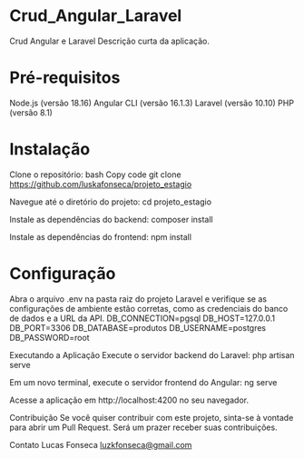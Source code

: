 ﻿# Crud_Angular_Laravel
Crud Angular e Laravel
Descrição curta da aplicação.

# Pré-requisitos
Node.js (versão 18.16)
Angular CLI (versão 16.1.3)
Laravel (versão 10.10)
PHP (versão 8.1)

# Instalação
Clone o repositório:
bash
Copy code
git clone https://github.com/luskafonseca/projeto_estagio

Navegue até o diretório do projeto:
cd projeto_estagio

Instale as dependências do backend:
composer install

Instale as dependências do frontend:
npm install

# Configuração
Abra o arquivo .env na pasta raiz do projeto Laravel e verifique se as configurações de ambiente estão corretas, como as credenciais do banco de dados e a URL da API.
DB_CONNECTION=pgsql
DB_HOST=127.0.0.1
DB_PORT=3306
DB_DATABASE=produtos
DB_USERNAME=postgres
DB_PASSWORD=root


Executando a Aplicação
Execute o servidor backend do Laravel:
php artisan serve

Em um novo terminal, execute o servidor frontend do Angular:
ng serve

Acesse a aplicação em http://localhost:4200 no seu navegador.

Contribuição
Se você quiser contribuir com este projeto, sinta-se à vontade para abrir um Pull Request. Será um prazer receber suas contribuições.

Contato
Lucas Fonseca
luzkfonseca@gmail.com
